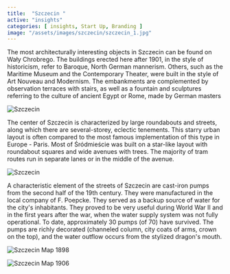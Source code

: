 ```yaml
---
title:  "Szczecin "
active: "insights"
categories: [ insights, Start Up, Branding ]
image: "/assets/images/szczecin/szczecin_1.jpg"
---
```

The most architecturally interesting objects in Szczecin can be found on Wały Chrobrego. The buildings erected here after 1901, in the style of historicism, refer to Baroque, North German mannerism. Others, such as the Maritime Museum and the Contemporary Theater, were built in the style of Art Nouveau and Modernism. The embankments are complemented by observation terraces with stairs, as well as a fountain and sculptures referring to the culture of ancient Egypt or Rome, made by German masters

![Szczecin]({{site.baseurl}}/assets/images/szczecin/szczecin_2.jpg)

The center of Szczecin is characterized by large roundabouts and streets, along which there are several-storey, eclectic tenements. This starry urban layout is often compared to the most famous implementation of this type in Europe - Paris. Most of Śródmieście was built on a star-like layout with roundabout squares and wide avenues with trees. The majority of tram routes run in separate lanes or in the middle of the avenue.

![Szczecin]({{site.baseurl}}/assets/images/szczecin/szczecin_5.jpg)

A characteristic element of the streets of Szczecin are cast-iron pumps from the second half of the 19th century. They were manufactured in the local company of F. Poepcke. They served as a backup source of water for the city's inhabitants. They proved to be very useful during World War II and in the first years after the war, when the water supply system was not fully operational. To date, approximately 30 pumps (of 70) have survived. The pumps are richly decorated (channeled column, city coats of arms, crown on the top), and the water outflow occurs from the stylized dragon's mouth.

![Szczecin Map 1898]({{site.baseurl}}/assets/images/szczecin/mapa_1898.jpg)

![Szczecin Map 1906]({{site.baseurl}}/assets/images/szczecin/mapa_1906.jpg)